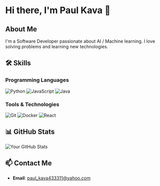 # Hi there, I'm Paul Kava 👋

## About Me
I'm a Software Developer passionate about AI / Machine learning. I love solving problems and learning new technologies.

## 🛠️ Skills
### Programming Languages
![Python](https://img.shields.io/badge/-Python-3776AB?logo=python&logoColor=white)
![JavaScript](https://img.shields.io/badge/-JavaScript-F7DF1E?logo=javascript&logoColor=black)
![Java](https://img.shields.io/badge/-Java-007396?logo=java&logoColor=white)

### Tools & Technologies
![Git](https://img.shields.io/badge/-Git-F05032?logo=git&logoColor=white)
![Docker](https://img.shields.io/badge/-Docker-2496ED?logo=docker&logoColor=white)
![React](https://img.shields.io/badge/-React-61DAFB?logo=react&logoColor=black)


## 📊 GitHub Stats
![Your GitHub Stats](https://github-readme-stats.vercel.app/api?username=yourusername&show_icons=true&theme=radical)


## 📫 Contact Me
- **Email**: paul_kava433311@yahoo.com
